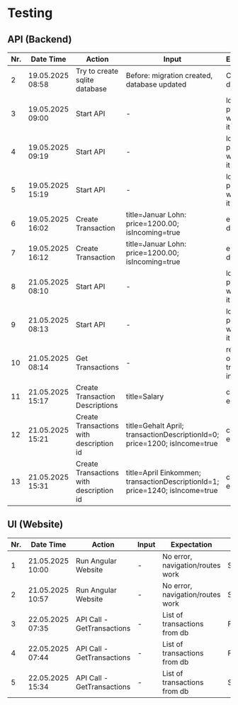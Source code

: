 # Testing

## API (Backend)

| Nr. | Date Time        | Action                                  | Input                                                                        | Expectation                                    | Status    |
| --- | ---------------- | --------------------------------------- | ---------------------------------------------------------------------------- | ---------------------------------------------- | --------- |
| 2   | 19.05.2025 08:58 | Try to create sqlite database           | Before: migration created, database updated                                  | Creates a db file                              | Failed    |
| 3   | 19.05.2025 09:00 | Start API                               | -                                                                            | localhost page opens with api and it's methods | Failed    |
| 4   | 19.05.2025 09:19 | Start API                               | -                                                                            | localhost page opens with api and it's methods | Succeeded |
| 5   | 19.05.2025 15:19 | Start API                               | -                                                                            | localhost page opens with api and it's methods | Succeeded |
| 6   | 19.05.2025 16:02 | Create Transaction                      | title=Januar Lohn: price=1200.00; isIncoming=true                            | eintrag in db                                  | Failed    |
| 7   | 19.05.2025 16:12 | Create Transaction                      | title=Januar Lohn: price=1200.00; isIncoming=true                            | eintrag in db                                  | Succeeded |
| 8   | 21.05.2025 08:10 | Start API                               | -                                                                            | localhost page opens with api and it's methods | Failed    |
| 9   | 21.05.2025 08:13 | Start API                               | -                                                                            | localhost page opens with api and it's methods | Succeeded |
| 10  | 21.05.2025 08:14 | Get Transactions                        | -                                                                            | return the one current transaction in db file  | Succeeded |
| 11  | 21.05.2025 15:17 | Create Transaction Descriptions         | title=Salary                                                                 | create new entry in db                         | Succeeded |
| 12  | 21.05.2025 15:21 | Create Transactions with description id | title=Gehalt April; transactionDescriptionId=0; price=1200; isIncome=true    | create new entry in db                         | Failed    |
| 13  | 21.05.2025 15:31 | Create Transactions with description id | title=April Einkommen; transactionDescriptionId=1; price=1240; isIncome=true | create new entry in db                         | Succeed   |

## UI (Website)

| Nr. | Date Time        | Action                     | Input | Expectation                      | Status    |
| --- | ---------------- | -------------------------- | ----- | -------------------------------- | --------- |
| 1   | 21.05.2025 10:00 | Run Angular Website        | -     | No error, navigation/routes work | Succeeded |
| 2   | 21.05.2025 10:57 | Run Angular Website        | -     | No error, navigation/routes work | Succeeded |
| 3   | 22.05.2025 07:35 | API Call - GetTransactions | -     | List of transactions from db     | Failed    |
| 4   | 22.05.2025 07:44 | API Call - GetTransactions | -     | List of transactions from db     | Failed    |
| 5   | 22.05.2025 15:34 | API Call - GetTransactions | -     | List of transactions from db     | Succeed   |
